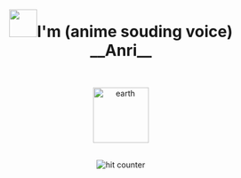 <h1 align="center"><img src="https://media.tenor.com/images/f580b40a349dcb2d7cb93573e2329061/tenor.gif" width="50px"/>I'm (anime souding voice) __Anri__</h1>

<br>
<p align="center"><img align="center" src="earth.gif" alt="earth" width="100px"></p>
<br>


<div align="center">
  <img src="https://profile-counter.glitch.me/main/count.svg" alt="hit counter" align="center">
</div>
<br />

